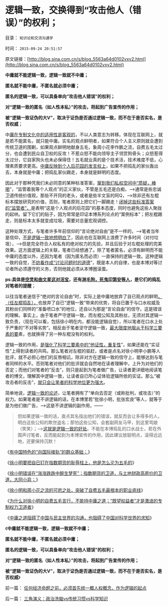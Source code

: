 # 逻辑一致，交换得到“攻击他人（错误）”的权利；

目录： `知识论和交流沟通学` 

时间： `2015-09-24 20:51:57` 

原文链接：[http://blog.sina.com.cn/s/blog_5563a64d0102vxy2.html](http://blog.sina.com.cn/s/blog_5563a64d0102vxy2.html)

**中庸就不能逻辑一致，逻辑一致就不中庸；**

**匿名就不能中庸，不匿名就必须中庸；**

**匿名的逻辑一致，可以具备单向“攻击他人错误”的权利；**

**对“逻辑一致的匿名（如人性本私）”的攻击，将起到广告宣传的作用；**

**被“逻辑一致证伪的大V”，取决于证伪是否通过逻辑一致，而不在于是否实名，是否权威**；

中[庸在专制文化中的适用性是客观的](http://darthvad.blog.sohu.com/132381039.html)，不以人类意志为转移。体现在互联网上，就是若不能匿名，就只能中庸。实名的观点鲜明者，如果符合个人主义原则就会遭到传统卫道的围剿，如果观点鲜明地献身五毛，象周小花李作鹏之流，自费五毛太过分，也会遭到民众自卫权的反攻！不惹众怒不能向领导主子领赏狗骨头；众怒惹得太过分，它自家狗头也未必保得住！五毛就业真的是个技术活，技术难度不低，心理素质要求更高。[中庸反映到个人后花园的发言权上](../../../2014/10/18/洗脑与卫道；公知的自持；.md)，如果不把捣乱的家伙轰出去，本身就是中庸；把捣乱家伙踢走，本身就是鲜明的态度。

因此对于那种凭我们未必同意的某种标准答案，[窜到我们私权空间中“质疑，棒喝](../../../2014/4/20/外国文化的眼中，中国文化断言棒喝和谦虚的虚伪.md)”，“监管着我等个人观点”的正义家伙，不管是五毛还是白痴，——>通常是些忠诚卫道传统价值观，那些不开窍的老头，或者是些半文盲的阿Q，——>除非还有左棍标本摆放研究的价值，否则，笔者原则上把它们一脚踢走！[闭掉这些标准答案的“监管者”，](../../../2014/4/15/“谦虚，讨论”的固定偏好，可被左棍攻击所利用.md)是表明“这是个人观点的后花园”的基本态度，同时也避免这些人聚拢的起哄。留下它们的贴子，因为常常是印证本博系列论点的“案例标本”；把左棍踢走，则是标本太多就变成垃圾，需要对总量宏观调控。

这种处理方式，与笔者许多年前信仰的“言论绝对自由”是不一样的，——>笔者当年是信仰，[不是逻辑一致地想明白了](../../../2009/11/9/天赋人权，还是天赋发言权.md)，因此也在互联网上浪费了许多时间（对付垃圾），——>但是完全符合人权私有的绝对权力的先验，并且后验于对左棍处理的完美效果。这方面逻辑上的关联，笔者已经想通了。除了笔者匿名，必须有鲜明而不能中庸的态度以外，还因为笔者（因为匿名而必须）一直保持的逻辑一致。这种逻辑一致的自觉，[不妨看作成“讨论问题时的道德](../../../2011/3/4/请把话说清楚！沟通科学不是万能的.md)”，既是本人的自律，也是本博对等讨论者所必须遵守的义务，否则他就必须从本博圈滚蛋。

**ps:具体是[空灵和曲文星这对活宝](../../../2014/3/29/左棍冒称精神病的“假女人”.md)，还有[淋毛狗，死鬼印第安等人](../../../2014/2/16/左棍的面具和左棍伪装“讨论”的文字狱.md)，是它们的捣乱对笔者的提醒**；

以往当笔者迷信于“绝对的言论自由”时，实际上是中庸地放弃了自已观点的鲜明[，（任左棍捣乱），](../../../2014/5/21/大道无为者，唯真求实，即为至善；.md)也放弃了自已“逻辑一致”带来的优势，将自已置于与口水权威及其粉丝们同样的“准备喷口水”的地位，还自以为那是“言论自由”的信守。这是错误的理解。事实上，由于笔者严守逻辑一致，而左棍公知及其粉丝，无须对其逻辑一致负责，（现在可以看，包括徐小明在内，都没能逻辑自觉），所以笔者在口水上处于严重的“不对等劣势”。相反由于笔者坚守逻辑一致，[最大限度地服从于科学三要素的要](../../../2011/2/16/实体经济学和历史学都是研究人类行为的科学.md)素，也就换得了另一种左棍没有的权利。

逻辑一致的作用，[是强化了科学三要素中的“他证性，重复性](../../../2009/6/18/科学不是理论！科学三要素包含波普尔证伪原则.md)”，如果还能在“实证性”上得到读者的共鸣，那么笔者对左棍的驱赶，或者是点名对徐小明李小鹏等人批评，就不必担心他们的反唇相讥，除非对方在逻辑一致的信守上，能够达到与笔者同样的水平。否则笔者对他们的批评就会自然地在读者理解中，上升为对他们的否定；而他们对笔者的“反击”，则只是起到为笔者做广告，让读者更详细地阅读笔者的博文，理解其中逻辑一致，让读者自已所心证体验逻辑所依的实证。那么“被攻击者的反击”，[就只会让笔者的科学地位更为强大](../../../2010/6/21/实证科学是唯一依赖批判，不需要文过饰非的世界观.md)。

简单地说，[逻辑一致的论述](../../../2010/6/21/人权普世的个体价值观是善恶的唯一标准.md)，让笔者拥有了“单向去否定（或称批判，或攻击）”的权力。如果笔者是不讲逻辑的话，在本博里若“批徐小明，批张宏良”等人，就等于是为他们做广告，——>这是不讲逻辑的副作用，——
>但如果逻辑一致的话，直点其名指出他们的错误，就反而会让多得多的人，明白这些公知的欺世盗名；那怕这些公知，会套副网友马甲，到这里骂娘（笑笑）；——>[这就是逻辑一致的好处](../../../2014/8/11/科学必须追求逻辑一致的实事求是.md)。不能在本博捣乱的口水战士，若在外围声讨笔者，反而能起到为本博宣传的作用，因此建议放聪明点，滚得远远地，还要保持沉默！

《[有中国特色的“向国际接轨”的群众基础；](../../../2014/12/8/有中国特色的“向国际接轨”的群众基础.md)》

《[徐小明要把自已钉在指数期货的耻辱柱上，他是怎么沦为五毛的](../../../2015/9/19/徐小明同志要把自已钉在指数期货的耻辱柱上.md)》

《[徐小明错误在“涨涨跌跌中醉生梦死”；指数期货的卫道，与土地财政高房价的卫道，大同小异；](../../../2015/9/20/徐小明错在“涨涨跌跌中醉生梦死”，与房托的大同小异；.md)》

《[徐小明和周小花之流的可悲之处，突破了自费五毛最根本的职业底线](../../../2015/9/21/徐小明和周小花之流的可悲之处.md)》

《[为什么对徐小明的自费五毛言行，不能持中庸之道；“既望权益者”才是激进的专制权力卫道者](../../../2015/9/22/为什么对徐小明的自费五毛言行，不能持中庸之道；.md)》

《[中庸之道阻碍了中国与民主世界的沟通，也阻碍了中国对科学世界的求知](../../../2015/9/23/中庸文化是适用于专制政体的政治文化；.md)》

《**中庸就不能逻辑一致，逻辑一致就不中庸；**

**匿名就不能中庸，不匿名就必须中庸；**

**匿名的逻辑一致，可以具备单向“攻击他人错误”的权利；**

**对“逻辑一致的匿名（如人性本私）”的攻击，将起到广告宣传的作用；**

**被“逻辑一致证伪的大V”，取决于证伪是否通过逻辑一致，而不在于是否实名，是否权威**》

前一篇： [任何经济命题之前，必须首先统一概人权概念，作为逻辑的起点](../../../2015/10/27/任何经济命题之前，必须首先统一概人权概念，作为逻辑的起点.md)

后一篇： [三角演义：政治洗脑vs传统习惯vs科学知识](../../../2015/6/8/三角演义：政治洗脑vs传统习惯vs科学知识.md)

